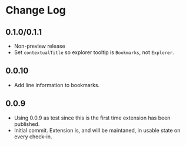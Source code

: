 # Change Log

## 0.1.0/0.1.1
- Non-preview release
- Set `contextualTitle` so explorer tooltip is `Bookmarks`, not `Explorer`. 
## 0.0.10
- Add line information to bookmarks.
## 0.0.9
- Using 0.0.9 as test since this is the first time extension has been published.
- Initial commit. Extension is, and will be maintaned, in usable state on every check-in.
  